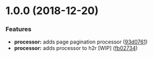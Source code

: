 # 1.0.0 (2018-12-20)


### Features

* **processor:** adds page pagination processor ([93d0761](https://github.com/frontity/extension-org-42/commit/93d0761))
* **processor:** adds processor to h2r [WIP] ([fb02734](https://github.com/frontity/extension-org-42/commit/fb02734))
